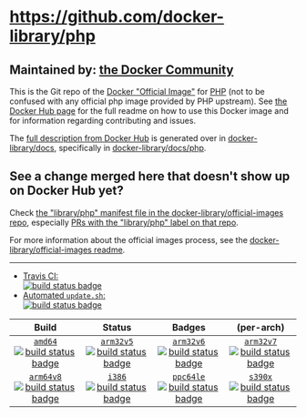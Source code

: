 # https://github.com/docker-library/php

## Maintained by: [the Docker Community](https://github.com/docker-library/php)

This is the Git repo of the [Docker "Official Image"](https://docs.docker.com/docker-hub/official_repos/) for [PHP](https://hub.docker.com/_/php/) (not to be confused with any official php image provided by PHP upstream). See [the Docker Hub page](https://hub.docker.com/_/php/) for the full readme on how to use this Docker image and for information regarding contributing and issues.

The [full description from Docker Hub](https://hub.docker.com/_/php/) is generated over in [docker-library/docs](https://github.com/docker-library/docs), specifically in [docker-library/docs/php](https://github.com/docker-library/docs/tree/master/php).

## See a change merged here that doesn't show up on Docker Hub yet?

Check [the "library/php" manifest file in the docker-library/official-images repo](https://github.com/docker-library/official-images/blob/master/library/php), especially [PRs with the "library/php" label on that repo](https://github.com/docker-library/official-images/labels/library%2Fphp).

For more information about the official images process, see the [docker-library/official-images readme](https://github.com/docker-library/official-images/blob/master/README.md).

---

-	[Travis CI:  
	![build status badge](https://img.shields.io/travis/docker-library/php/master.svg)](https://travis-ci.org/docker-library/php/branches)
-	[Automated `update.sh`:  
	![build status badge](https://doi-janky.infosiftr.net/job/update.sh/job/php/badge/icon)](https://doi-janky.infosiftr.net/job/update.sh/job/php)

| Build | Status | Badges | (per-arch) |
|:-:|:-:|:-:|:-:|
| [`amd64`<br />![build status badge](https://doi-janky.infosiftr.net/job/multiarch/job/amd64/job/php/badge/icon)](https://doi-janky.infosiftr.net/job/multiarch/job/amd64/job/php) | [`arm32v5`<br />![build status badge](https://doi-janky.infosiftr.net/job/multiarch/job/arm32v5/job/php/badge/icon)](https://doi-janky.infosiftr.net/job/multiarch/job/arm32v5/job/php) | [`arm32v6`<br />![build status badge](https://doi-janky.infosiftr.net/job/multiarch/job/arm32v6/job/php/badge/icon)](https://doi-janky.infosiftr.net/job/multiarch/job/arm32v6/job/php) | [`arm32v7`<br />![build status badge](https://doi-janky.infosiftr.net/job/multiarch/job/arm32v7/job/php/badge/icon)](https://doi-janky.infosiftr.net/job/multiarch/job/arm32v7/job/php) |
| [`arm64v8`<br />![build status badge](https://doi-janky.infosiftr.net/job/multiarch/job/arm64v8/job/php/badge/icon)](https://doi-janky.infosiftr.net/job/multiarch/job/arm64v8/job/php) | [`i386`<br />![build status badge](https://doi-janky.infosiftr.net/job/multiarch/job/i386/job/php/badge/icon)](https://doi-janky.infosiftr.net/job/multiarch/job/i386/job/php) | [`ppc64le`<br />![build status badge](https://doi-janky.infosiftr.net/job/multiarch/job/ppc64le/job/php/badge/icon)](https://doi-janky.infosiftr.net/job/multiarch/job/ppc64le/job/php) | [`s390x`<br />![build status badge](https://doi-janky.infosiftr.net/job/multiarch/job/s390x/job/php/badge/icon)](https://doi-janky.infosiftr.net/job/multiarch/job/s390x/job/php) |

<!-- THIS FILE IS GENERATED BY https://github.com/docker-library/docs/blob/master/generate-repo-stub-readme.sh -->
